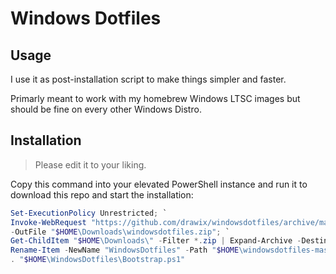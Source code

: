 # Windows Dotfiles

## Usage

I use it as post-installation script to make things simpler and faster.

Primarly meant to work with my homebrew Windows LTSC images but should be fine on every other Windows Distro.

## Installation

> Please edit it to your liking.

Copy this command into your elevated PowerShell instance and run it to download this repo and start the installation:

```ps1
Set-ExecutionPolicy Unrestricted; `
Invoke-WebRequest "https://github.com/drawix/windowsdotfiles/archive/master.zip" `
-OutFile "$HOME\Downloads\windowsdotfiles.zip"; `
Get-ChildItem "$HOME\Downloads\" -Filter *.zip | Expand-Archive -DestinationPath "$HOME\" -Force; `
Rename-Item -NewName "WindowsDotfiles" -Path "$HOME\windowsdotfiles-master"; `
. "$HOME\WindowsDotfiles\Bootstrap.ps1"
```